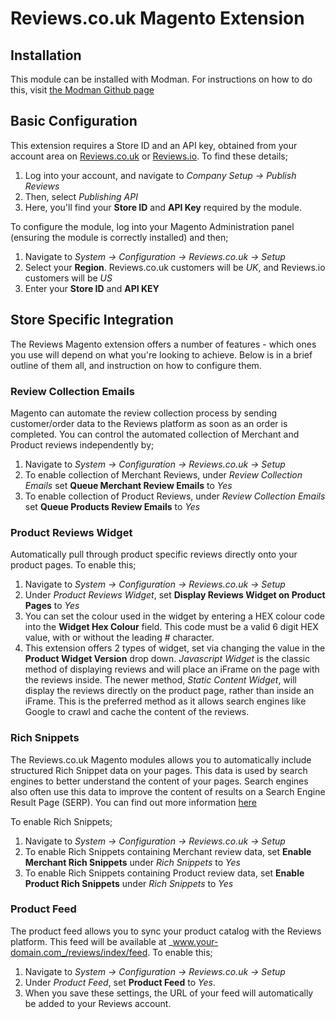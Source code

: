# Reviews.co.uk Magento Extension

## Installation

This module can be installed with Modman. For instructions on how to do this, visit [the Modman Github page](https://github.com/colinmollenhour/modman)

## Basic Configuration

This extension requires a Store ID and an API key, obtained from your account area on [Reviews.co.uk](http://www.reviews.co.uk/) or [Reviews.io](http://www.reviews.io/). To find these details;

1. Log into your account, and navigate to _Company Setup -> Publish Reviews_
2. Then, select _Publishing API_
3. Here, you'll find your __Store ID__ and __API Key__ required by the module.

To configure the module, log into your Magento Administration panel (ensuring the module is correctly installed) and then;
 
1. Navigate to _System -> Configuration -> Reviews.co.uk -> Setup_
2. Select your __Region__. Reviews.co.uk customers will be _UK_, and Reviews.io customers will be _US_
3. Enter your __Store ID__ and __API KEY__

## Store Specific Integration

The Reviews Magento extension offers a number of features - which ones you use will depend on what you're looking to achieve. Below is in a brief outline of them all, and instruction on how to configure them.

### Review Collection Emails

Magento can automate the review collection process by sending customer/order data to the Reviews platform as soon as an order is completed. You can control the automated collection of Merchant and Product reviews independently by;

1. Navigate to  _System -> Configuration -> Reviews.co.uk -> Setup_
2. To enable collection of Merchant Reviews, under _Review Collection Emails_ set __Queue Merchant Review Emails__ to _Yes_
3. To enable collection of Product Reviews, under _Review Collection Emails_ set __Queue Products Review Emails__ to _Yes_

### Product Reviews Widget

Automatically pull through product specific reviews directly onto your product pages. To enable this;

1. Navigate to  _System -> Configuration -> Reviews.co.uk -> Setup_
2. Under _Product Reviews Widget_, set __Display Reviews Widget on Product Pages__ to _Yes_
3. You can set the colour used in the widget by entering a HEX colour code into the __Widget Hex Colour__ field. This code must be a valid 6 digit HEX value, with or without the leading # character. 
4. This extension offers 2 types of widget, set via changing the value in the __Product Widget Version__ drop down. _Javascript Widget_ is the classic method of displaying reviews and will place an iFrame on the page with the reviews inside. The newer method, _Static Content Widget_, will display the reviews directly on the product page, rather than inside an iFrame. This is the preferred method as it allows search engines like Google to crawl and cache the content of the reviews.

### Rich Snippets

The Reviews.co.uk Magento modules allows you to automatically include structured Rich Snippet data on your pages. This data is used by search engines to better understand the content of your pages. Search engines also often use this data to improve the content of results on a Search Engine Result Page (SERP). You can find out more information [here](https://developers.google.com/search/docs/guides/intro-structured-data)

To enable Rich Snippets;

1. Navigate to  _System -> Configuration -> Reviews.co.uk -> Setup_
2. To enable Rich Snippets containing Merchant review data, set __Enable Merchant Rich Snippets__ under _Rich Snippets_ to _Yes_
3. To enable Rich Snippets containing Product review data, set __Enable Product Rich Snippets__ under _Rich Snippets_ to _Yes_

### Product Feed

The product feed allows you to sync your product catalog with the Reviews platform. This feed will be available at _www.your-domain.com_/reviews/index/feed. To enable this;

1. Navigate to  _System -> Configuration -> Reviews.co.uk -> Setup_
2. Under _Product Feed_, set __Product Feed__ to _Yes_.
3. When you save these settings, the URL of your feed will automatically be added to your Reviews account.
